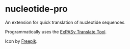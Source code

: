 # nucleotide-pro
An extension for quick translation of nucleotide sequences.

Programmatically uses the [ExPASy Translate Tool](https://web.expasy.org/translate/).

Icon by <a href="https://www.flaticon.com/authors/freepik" title="Freepik">Freepik</a>.
